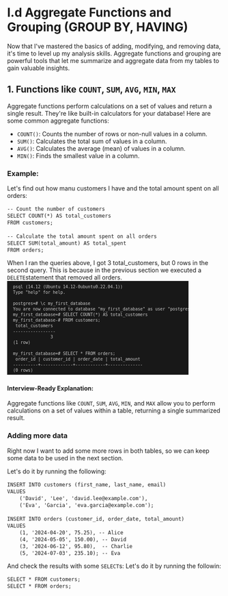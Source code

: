 # I.d Aggregate Functions and Grouping (GROUP BY, HAVING)
Now that I've mastered the basics of adding, modifying, and removing data, it's time to level up my analysis skills. Aggregate functions and grouping are powerful tools that let me summarize and aggregate data from my tables to gain valuable insights.

## 1. Functions like `COUNT`, `SUM`, `AVG`, `MIN`, `MAX`
Aggregate functions perform calculations on a set of values and return a single result. They're like built-in calculators for your database! Here are some common aggregate functions:
- `COUNT()`: Counts the number of rows or non-null values in a column.
- `SUM()`: Calculates the total sum of values in a column.
- `AVG()`: Calculates the average (mean) of values in a column.
- `MIN()`: Finds the smallest value in a column.

### Example:
Let's find out how manu customers I have and the total amount spent on all orders:
```
-- Count the number of customers
SELECT COUNT(*) AS total_customers
FROM customers;

-- Calculate the total amount spent on all orders
SELECT SUM(total_amount) AS total_spent
FROM orders;
```
When I ran the queries above, I got 3 total_customers, but 0 rows in the second query. This is because in the previous section we executed a `DELETE`statement that removed all orders.
![Image of SQLTools Results](images/i.d.1-001.png)

#### Interview-Ready Explanation:
Aggregate functions like `COUNT`, `SUM`, `AVG`, `MIN`, and `MAX` allow you to perform calculations on a set of values within a table, returning a single summarized result.

### Adding more data
Right now I want to add some more rows in both tables, so we can keep some data to be used in the next section.

Let's do it by running the following:
```
INSERT INTO customers (first_name, last_name, email)
VALUES
    ('David', 'Lee', 'david.lee@example.com'),
    ('Eva', 'Garcia', 'eva.garcia@example.com');

INSERT INTO orders (customer_id, order_date, total_amount)
VALUES
    (1, '2024-04-20', 75.25), -- Alice
    (4, '2024-05-05', 150.00), -- David
    (3, '2024-06-12', 95.80),  -- Charlie
    (5, '2024-07-03', 235.10); -- Eva
```

And check the results with some `SELECT`s:
Let's do it by running the followin:
```
SELECT * FROM customers;
SELECT * FROM orders;
```

